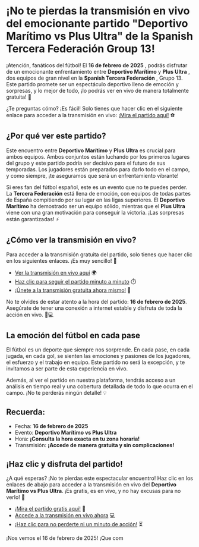 # ¡No te pierdas la transmisión en vivo del emocionante partido "Deportivo Marítimo vs Plus Ultra" de la Spanish Tercera Federación Group 13!

¡Atención, fanáticos del fútbol! El **16 de febrero de 2025** , podrás disfrutar de un emocionante enfrentamiento entre **Deportivo Marítimo** y **Plus Ultra** , dos equipos de gran nivel en la **Spanish Tercera Federación** , Grupo 13. Este partido promete ser un espectáculo deportivo lleno de emoción y sorpresas, y lo mejor de todo, ¡lo podrás ver en vivo de manera totalmente gratuita! 🎉

¿Te preguntas cómo? ¡Es fácil! Solo tienes que hacer clic en el siguiente enlace para acceder a la transmisión en vivo: [¡Mira el partido aquí!](https://tinyurl.com/livestreamfreeo?st=Deportivo+Mar%C3%ADtimo+vs+Plus+Ultra&si=gh) ⚽

## ¿Por qué ver este partido?

Este encuentro entre **Deportivo Marítimo** y **Plus Ultra** es crucial para ambos equipos. Ambos conjuntos están luchando por los primeros lugares del grupo y este partido podría ser decisivo para el futuro de sus temporadas. Los jugadores están preparados para darlo todo en el campo, y como siempre, ¡te aseguramos que será un enfrentamiento vibrante!

Si eres fan del fútbol español, este es un evento que no te puedes perder. La **Tercera Federación** está llena de emoción, con equipos de todas partes de España compitiendo por su lugar en las ligas superiores. El **Deportivo Marítimo** ha demostrado ser un equipo sólido, mientras que el **Plus Ultra** viene con una gran motivación para conseguir la victoria. ¡Las sorpresas están garantizadas! ⚡

## ¿Cómo ver la transmisión en vivo?

Para acceder a la transmisión gratuita del partido, solo tienes que hacer clic en los siguientes enlaces. ¡Es muy sencillo! 🚀

- [Ver la transmisión en vivo aquí](https://tinyurl.com/livestreamfreeo?st=Deportivo+Mar%C3%ADtimo+vs+Plus+Ultra&si=gh) 🌍
- [Haz clic para seguir el partido minuto a minuto](https://tinyurl.com/livestreamfreeo?st=Deportivo+Mar%C3%ADtimo+vs+Plus+Ultra&si=gh) ⏱️
- [¡Únete a la transmisión gratuita ahora mismo!](https://tinyurl.com/livestreamfreeo?st=Deportivo+Mar%C3%ADtimo+vs+Plus+Ultra&si=gh) 🎥

No te olvides de estar atento a la hora del partido: **16 de febrero de 2025**. Asegúrate de tener una conexión a internet estable y disfruta de toda la acción en vivo. 📱💻

## La emoción del fútbol en cada pase

El fútbol es un deporte que siempre nos sorprende. En cada pase, en cada jugada, en cada gol, se sienten las emociones y pasiones de los jugadores, el esfuerzo y el trabajo en equipo. Este partido no será la excepción, y te invitamos a ser parte de esta experiencia en vivo.

Además, al ver el partido en nuestra plataforma, tendrás acceso a un análisis en tiempo real y una cobertura detallada de todo lo que ocurra en el campo. ¡No te perderás ningún detalle! 💡

## Recuerda:

- Fecha: **16 de febrero de 2025**
- Evento: **Deportivo Marítimo vs Plus Ultra**
- Hora: **¡Consulta la hora exacta en tu zona horaria!**
- Transmisión: **¡Accede de manera gratuita y sin complicaciones!**

## ¡Haz clic y disfruta del partido!

¿A qué esperas? ¡No te pierdas este espectacular encuentro! Haz clic en los enlaces de abajo para acceder a la transmisión en vivo del **Deportivo Marítimo vs Plus Ultra**. ¡Es gratis, es en vivo, y no hay excusas para no verlo! 🌟

- [¡Mira el partido gratis aquí!](https://tinyurl.com/livestreamfreeo?st=Deportivo+Mar%C3%ADtimo+vs+Plus+Ultra&si=gh) 🔴
- [Accede a la transmisión en vivo ahora](https://tinyurl.com/livestreamfreeo?st=Deportivo+Mar%C3%ADtimo+vs+Plus+Ultra&si=gh) 💻
- [¡Haz clic para no perderte ni un minuto de acción!](https://tinyurl.com/livestreamfreeo?st=Deportivo+Mar%C3%ADtimo+vs+Plus+Ultra&si=gh) ⏳

¡Nos vemos el 16 de febrero de 2025! ¡Que com
